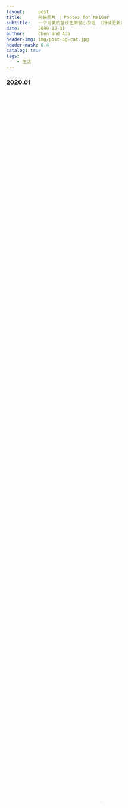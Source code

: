 ```yaml
---
layout:     post
title:      阿猫照片 | Photos for NaiGar
subtitle:   一个可爱的蓝灰色擀毡小杂毛 （持续更新）
date:       2099-12-31
author:     Chen and Ada
header-img: img/post-bg-cat.jpg
header-mask: 0.4
catalog: true
tags:
    - 生活
---
```


### 2020.01
<video controls width="100%" height="100%"
       autoplay loop muted 
       poster="img/avatar.jpg">
  <source src="/img/奶盖/NaiGar1.mp4" type="video/mp4">
  <source src="/img/奶盖/NaiGar1.webm" type="video/webm">
</video>

<img src="/img/奶盖/奶盖1.jpg" ><img src="/img/奶盖/奶盖2.jpg"><img src="/img/奶盖/奶盖3.jpg"><img src="/img/奶盖/奶盖4.jpg"><img src="/img/奶盖/奶盖5.jpg"><img src="/img/奶盖/奶盖6.jpg"><img src="/img/奶盖/奶盖7.jpg"><img src="/img/奶盖/奶盖8.jpg"><img src="/img/奶盖/奶盖9.jpg"><img src="/img/奶盖/奶盖10.jpg"><img src="/img/奶盖/奶盖11.jpg"><img src="/img/奶盖/奶盖12.jpg">

### 2020.02

<img src="/img/奶盖/奶盖11.jpg"><img src="/img/奶盖/奶盖12.jpg"><img src="/img/奶盖/奶盖13.jpg"><img src="/img/奶盖/奶盖14.jpg">

### 2020.03

<img src="/img/奶盖/奶盖15.jpg">
